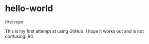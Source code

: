 # hello-world
first repo

This is my first attempt at using GitHub. I hope it works out and is not confusing. 
RD

